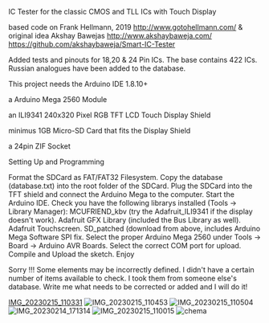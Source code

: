 IC Tester for the classic CMOS and TLL ICs with Touch Display

based code on Frank Hellmann, 2019 http://www.gotohellmann.com/ & original idea Akshay Bawejas http://www.akshaybaweja.com/ https://github.com/akshaybaweja/Smart-IC-Tester

Added tests and pinouts for 18,20 & 24 Pin ICs. The base contains 422 ICs. Russian analogues have been added to the database.

This project needs the Arduino IDE 1.8.10+

a Arduino Mega 2560 Module

an ILI9341 240x320 Pixel RGB TFT LCD Touch Display Shield

minimus 1GB Micro-SD Card that fits the Display Shield

a 24pin ZIF Socket



Setting Up and Programming

Format the SDCard as FAT/FAT32 Filesystem. Copy the database (database.txt) into the root folder of the SDCard. Plug the SDCard into the TFT shield and connect the Arduino Mega to the computer. Start the Arduino IDE. Check you have the following librarys installed (Tools -> Library Manager): MCUFRIEND_kbv (try the Adafruit_ILI9341 if the display doesn't work). Adafruit GFX Library (included the Bus Library as well). Adafruit Touchscreen. SD_patched (download from above, includes Arduino Mega Software SPI fix. Select the proper Arduino Mega 2560 under Tools -> Board -> Arduino AVR Boards. Select the correct COM port for upload. Compile and Upload the sketch. Enjoy

Sorry !!! Some elements may be incorrectly defined. I didn't have a certain number of items available to check. I took them from someone else's database. Write me what needs to be corrected or added and I will do it!

[IMG_20230215_110331](https://user-images.githubusercontent.com/125442802/218992424-ceb1f64f-07d8-49f0-8b6a-7ff79fe6c02c.jpg)
![IMG_20230215_110453](https://user-images.githubusercontent.com/125442802/218992539-fc5e0c3b-e121-41ba-be4e-5aa2780b78f2.jpg)
![IMG_20230215_110504](https://user-images.githubusercontent.com/125442802/218992560-fb521b8e-3ba6-456c-8207-80a8bde3cc70.jpg)
![IMG_20230214_171314](https://user-images.githubusercontent.com/125442802/218992592-ac4c552b-92b6-413c-94f2-3022ff81f729.jpg)
![IMG_20230215_110015](https://user-images.githubusercontent.com/125442802/218992615-31f2f07c-8dc0-4256-814f-a39f6b36293a.jpg)
![chema](https://user-images.githubusercontent.com/125442802/219010059-06ef8665-d7e7-4588-9baa-fc446a42ca23.jpg)
